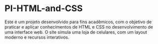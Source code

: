 # PI-HTML-and-CSS
Este é um projeto desenvolvido para fins acadêmicos, com o objetivo de praticar e aplicar conhecimentos de HTML e CSS no desenvolvimento de uma interface web. O site simula uma loja de celulares, com um layout moderno e recursos interativos.
